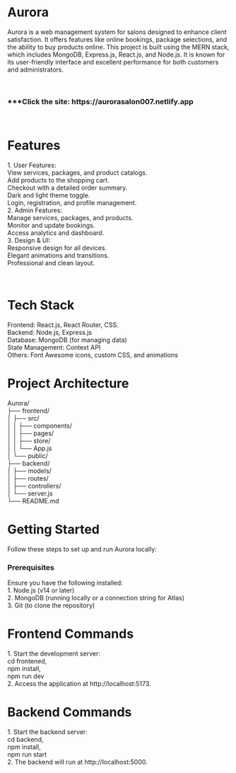 <h1>Aurora</h1>
<p>Aurora is a web management system for salons designed to enhance client satisfaction. It offers features like online bookings, package selections, and the ability to buy products online. This project is built using the MERN stack, which includes MongoDB, Express.js, React.js, and Node.js. It is known for its user-friendly interface and excellent performance for both customers and administrators.</p>
<br>
<h3>***Click the site: https://aurorasalon007.netlify.app</h3>
<br>
<h1>Features</h1>
<p>1. User Features: <br>
      View services, packages, and product catalogs. <br>
      Add products to the shopping cart.<br>
      Checkout with a detailed order summary.<br>
      Dark and light theme toggle.<br>
      Login, registration, and profile management.<br>
   2. Admin Features: <br>
      Manage services, packages, and products.<br>
      Monitor and update bookings.<br>
      Access analytics and dashboard.<br>
  3. Design & UI: <br>
      Responsive design for all devices.<br>
      Elegant animations and transitions.<br>
      Professional and clean layout.</p>
<br>
<h1>Tech Stack</h1>
<p>  Frontend: React.js, React Router, CSS. <br>
     Backend: Node.js, Express.js<br>
     Database: MongoDB (for managing data)<br>
     State Management: Context API<br>
     Others: Font Awesome icons, custom CSS, and animations
</p>
<h1>Project Architecture</h1>
<p>Aurora/ <br>
├── frontend/                 <br>
│   ├── src/                  <br>
│   │   ├── components/       <br>
│   │   ├── pages/            <br>
│   │   ├── store/            <br>
│   │   └── App.js            <br>
│   └── public/               <br>
├── backend/                  <br>
│   ├── models/               <br>
│   ├── routes/               <br>
│   ├── controllers/          <br>
│   └── server.js             <br>
└── README.md                 <br>
</p>
<h1>Getting Started</h1>
<p>Follow these steps to set up and run Aurora locally: <br>
   <h3>Prerequisites</h3>
    <p>Ensure you have the following installed: <br>
      1. Node.js (v14 or later) <br>
      2. MongoDB (running locally or a connection string for Atlas) <br>
      3. Git (to clone the repository) </p>
</p>
<h1>Frontend Commands</h1>
<p>1. Start the development server: <br>
       cd frontened, <br>
       npm install, <br>
       npm run dev <br>
  2. Access the application at http://localhost:5173. </p>
  <h1>Backend Commands</h1>
  <p>1. Start the backend server: <br>
        cd backend, <br>
        npm install, <br>
        npm run start <br>
    2. The backend will run at http://localhost:5000.</p>
